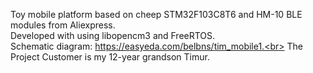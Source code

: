 Toy mobile platform based on cheep STM32F103C8T6 and HM-10 BLE modules from Aliexpress.<br>
Developed with using libopencm3 and FreeRTOS.<br>
Schematic diagram: https://easyeda.com/belbns/tim_mobile1.<br>
The Project Customer is my 12-year grandson Timur.
